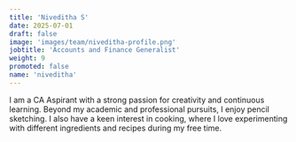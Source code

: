 ```yaml
---
title: 'Niveditha S'
date: 2025-07-01
draft: false
image: 'images/team/niveditha-profile.png'
jobtitle: 'Accounts and Finance Generalist'
weight: 9
promoted: false
name: 'niveditha'
---
```


I am a CA Aspirant with a strong passion for creativity and continuous learning. Beyond my academic and professional pursuits, I enjoy pencil sketching. I also have a keen interest in cooking, where I love experimenting with different ingredients and recipes during my free time.
